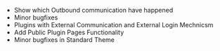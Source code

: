 - Show which Outbound communication have happened
- Minor bugfixes
- Plugins with External Communication and External Login Mechnicsm
- Add Public Plugin Pages Functionality
- Minor bugfixes in Standard Theme

